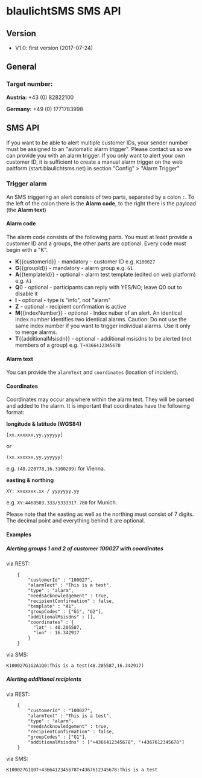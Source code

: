 # blaulichtSMS SMS API

## Version
- V1.0: first version (2017-07-24)

## General

### Target number:

**Austria:** +43 (0) 82822100

**Germany:** +49 (0) 1771783998

##  SMS API

If you want to be able to alert multiple customer IDs, your sender number must be assigned to an "automatic alarm trigger". Please contact us so we can provide you with an alarm trigger.
If you only want to alert your own customer ID, it is sufficient to create a manual alarm trigger on the web paltform (start.blaulichtsms.net) in section "Config" > "Alarm Trigger"

### Trigger alarm

An SMS triggering an alert consists of two parts, separated by a colon `:`.
To the left of the colon there is the **Alarm code**, to the right there is the payload (the **Alarm text**)

#### Alarm code

The alarm code consists of the following parts. You must at least provide a customer ID and a groups, the other parts are optional. Every code must begin with a "K".

- **K**{{customerId}} - mandatory -  customer ID e.g. `K100027`
- **G**{{groupId}} - mandatory - alarm group e.g. `G1`
- **A**{{templateId}} - optional - alarm test template (edited on web platform) e.g. `A1`
- **Q**0 - optional - participants can reply with YES/NO; leave Q0 out to disable it
- **I** - optional - type is "info", not "alarm"
- **Z** - optional - recipient confirmation is active
- **M**{{indexNumber}} - optional - Index nuber of an alert. An identical index number identifies two identical alarms. Caution: Do not use the same index number if you want to trigger individual alarms. Use it only to merge alarms.
- **T**{{additionalMsisdn}} - optional - additional msisdns to be alerted (not members of a group) e.g. `T+4366412345678`


#### Alarm text

You can provide the `alarmText` and `coordinates` (location of incident).


#### Coordinates

Coordinates may occur anywhere within the alarm text. They will be parsed and added to the alarm. It is important that coordinates have the following format:

**longitude & latitude (WGS84)**

```
[xx.xxxxxx,yy.yyyyyy]
```
or
```
(xx.xxxxxx,yy.yyyyyy)
```
e.g. `(48.220778,16.3100209)` for Vienna.

**easting & northing**
```
XY: xxxxxxx.xx / yyyyyyy.yy
```
e.g. `XY:4468503.333/5333317.780` for Munich.

Please note that the easting as well as the northing must consist of 7 digits. The decimal point and everything behind it are optional.

#### Examples

##### Alerting groups 1 and 2 of customer 100027 with coordinates

via REST:
```
    {
        "customerId" : "100027",
        "alarmText" : "This is a test",
        "type" : "alarm",
        "needsAcknowledgement" : true,
        "recipientConfirmation" : false,
        "template" : "A1",
        "groupCodes" : ["G1", "G2"],
        "additionalMsisdns" : [],
        "coordinates" : {
          "lat" : 48.205587,
          "lon" : 16.342917
        }
    }
```

via SMS: 
```
K100027G1G2A1Q0:This is a test(48.205587,16.342917)
```

##### Alerting additional recipients


via REST:
```
    {
        "customerId" : "100027",
        "alarmText" : "This is a test",
        "type" : "alarm",
        "needsAcknowledgement" : true,
        "recipientConfirmation" : false,
        "groupCodes" : ["G1"],
        "additionalMsisdns" : ["+4366412345678", "+4367612345678"]
    }
```

via SMS: 
```
K100027G1Q0T+4366412345678T+4367612345678:This is a test
```
